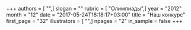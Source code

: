 +++
authors = [ "",]
slogan = ""
rubric = [ "Олимпиады",]
year = "2012"
month = "12"
date = "2017-05-24T18:18:17+03:00"
title = "Наш конкурс"
first_page = "32"
illustrators = [ "",]
npages = "2"
in_sample = false
+++
